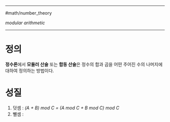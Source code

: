 
---

#math/number_theory

_modular arithmetic_

---

# 정의

**정수론**에서 **모듈러 산술** 또는 **합동 산술**은 정수의 합과 곱을 어떤 주어진 수의 나머지에 대하여 정의하는 방법이다.

# 성질

1. 덧셈 : _(A + B) mod C = (A mod C + B mod C) mod C_
2. 뺄셈 :
